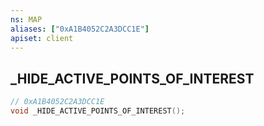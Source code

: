 ```yaml
---
ns: MAP
aliases: ["0xA1B4052C2A3DCC1E"]
apiset: client
---
```

## _HIDE_ACTIVE_POINTS_OF_INTEREST

```c
// 0xA1B4052C2A3DCC1E
void _HIDE_ACTIVE_POINTS_OF_INTEREST();
```





